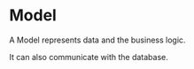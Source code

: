 # Model

A Model represents data and the business logic.

It can also communicate with the database.

